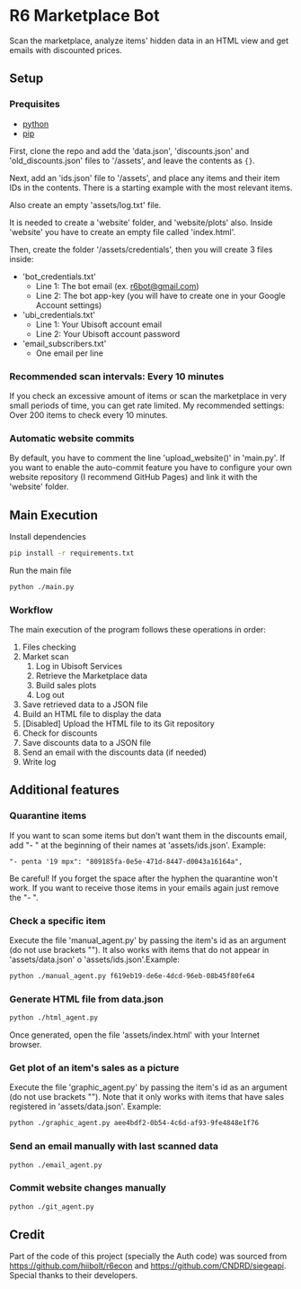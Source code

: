 # R6 Marketplace Bot
Scan the marketplace, analyze items' hidden data in an HTML view and get emails with discounted prices.

## Setup

### Prequisites
- [python](https://www.python.org/)
- [pip](https://pypi.org/project/pip/)
  
First, clone the repo and add the 'data.json', 'discounts.json' and 'old_discounts.json' files to '/assets', and leave the contents as ```{}```.

Next, add an 'ids.json' file to '/assets', and place any items and their item IDs in the contents. There is a starting example with the most relevant items.

Also create an empty 'assets/log.txt' file.

It is needed to create a 'website' folder, and 'website/plots' also. Inside 'website' you have to create an empty file called 'index.html'.

Then, create the folder '/assets/credentials', then you will create 3 files inside:
- 'bot_credentials.txt'
  - Line 1: The bot email (ex. r6bot@gmail.com)
  - Line 2: The bot app-key (you will have to create one in your Google Account settings)
- 'ubi_credentials.txt'
  - Line 1: Your Ubisoft account email
  - Line 2: Your Ubisoft account password
- 'email_subscribers.txt'
  - One email per line

### Recommended scan intervals: Every 10 minutes
If you check an excessive amount of items or scan the marketplace in very small periods of time, you can get rate limited.
My recommended settings: Over 200 items to check every 10 minutes.

### Automatic website commits
By default, you have to comment the line 'upload_website()' in 'main.py'. If you want to enable the auto-commit feature you have to configure your own website repository (I recommend GitHub Pages) and link it with the 'website' folder.

## Main Execution
Install dependencies
```sh
pip install -r requirements.txt
```
Run the main file
```sh
python ./main.py
```

### Workflow
The main execution of the program follows these operations in order:
1. Files checking
2. Market scan
   1. Log in Ubisoft Services
   2. Retrieve the Marketplace data
   3. Build sales plots
   4. Log out
3. Save retrieved data to a JSON file
4. Build an HTML file to display the data
5. [Disabled] Upload the HTML file to its Git repository
6. Check for discounts
7. Save discounts data to a JSON file
8. Send an email with the discounts data (if needed)
9. Write log

## Additional features

### Quarantine items
If you want to scan some items but don't want them in the discounts email, add "- " at the beginning of their names at 'assets/ids.json'. Example:
```
"- penta '19 mpx": "809185fa-0e5e-471d-8447-d0043a16164a",
```
Be careful! If you forget the space after the hyphen the quarantine won't work.
If you want to receive those items in your emails again just remove the "- ".

### Check a specific item
Execute the file 'manual_agent.py' by passing the item's id as an argument (do not use brackets ""). It also works with items that do not appear in 'assets/data.json' o 'assets/ids.json'.Example:
```sh
python ./manual_agent.py f619eb19-de6e-4dcd-96eb-08b45f80fe64
```

### Generate HTML file from data.json
```sh
python ./html_agent.py
```
Once generated, open the file 'assets/index.html' with your Internet browser.

### Get plot of an item's sales as a picture
Execute the file 'graphic_agent.py' by passing the item's id as an argument (do not use brackets ""). Note that it only works with items that have sales registered in 'assets/data.json'. Example:
```sh
python ./graphic_agent.py aee4bdf2-0b54-4c6d-af93-9fe4848e1f76
```

### Send an email manually with last scanned data
```sh
python ./email_agent.py
```

### Commit website changes manually
```sh
python ./git_agent.py
```

## Credit
Part of the code of this project (specially the Auth code) was sourced from https://github.com/hiibolt/r6econ and https://github.com/CNDRD/siegeapi. Special thanks to their developers.